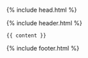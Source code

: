 <!DOCTYPE html>
<html lang="{{ page.lang | default: site.lang | default: " en " }}">

{% include head.html %}

<body>

  {% include header.html %} 

    {{ content }} 
  
  {% include footer.html %}

</body>

</html>